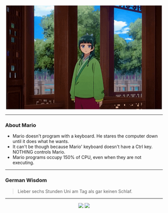 <p align="center">
  <img src="assets/maomao.gif" />
</p>

---

### About Mario
- Mario doesn't program with a keyboard. He stares the computer down until it does what he wants.
- It can't be though because Mario' keyboard doesn't have a Ctrl key.  NOTHING controls Mario.
- Mario programs occupy 150% of CPU, even when they are not executing.

---

### German Wisdom
> Lieber sechs Stunden Uni am Tag als gar keinen Schlaf.

---

<p align="center">
  <a>
    <img height="180em" src="https://github-readme-stats-eight-theta.vercel.app/api?username=Torfkopp&show_icons=true&theme=dark&include_all_commits=true&count_private=true"/>
  </a>
  <a href="https://github.com/Torfkopp?tab=repositories">
    <img height="180em" src="https://github-readme-stats-eight-theta.vercel.app/api/top-langs/?username=torfkopp&layout=compact&theme=dark&langs_count=8&hide=java"/>
  </a>
</p>
